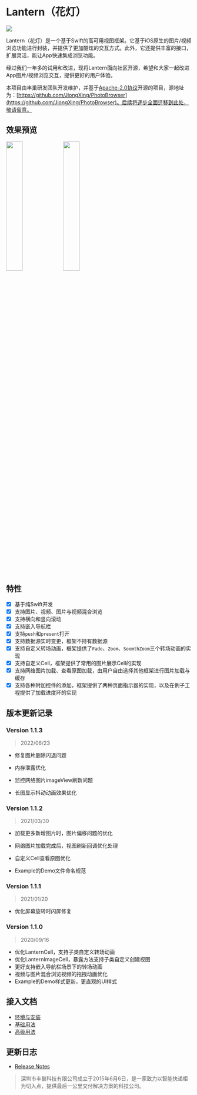 # Lantern（花灯）

![](https://github.com/fcbox/Lantern/raw/master/Assets/Banner.png)


Lantern（花灯）是一个基于Swift的高可用视图框架。它基于iOS原生的图片/视频浏览功能进行封装，并提供了更加酷炫的交互方式。此外，它还提供丰富的接口，扩展灵活，能让App快速集成浏览功能。

经过我们一年多的试用和改进，现将Lantern面向社区开源，希望和大家一起改进App图片/视频浏览交互，提供更好的用户体验。

本项目由丰巢研发团队开发维护，并基于[Apache-2.0协议](http://www.apache.org/licenses/LICENSE-2.0)开源的项目，源地址为：[https://github.com/JiongXing/PhotoBrowser](https://github.com/JiongXing/PhotoBrowser)。后续将逐步全面迁移到此处，敬请留意。


## 效果预览

<div>
	<img src="https://github.com/fcbox/Lantern/raw/master/Assets/Home.gif" width = "30%" div/>
	<img src="https://github.com/fcbox/Lantern/raw/master/Assets/Show.gif" width = "30%" div/>
</div>

## 特性

- [x] 基于纯Swift开发
- [x] 支持图片、视频、图片与视频混合浏览
- [x] 支持横向和竖向滚动
- [x] 支持嵌入导航栏
- [x] 支持`push`和`present`打开
- [x] 支持数据源实时变更，框架不持有数据源
- [x] 支持自定义转场动画，框架提供了`Fade`、`Zoom`、`SoomthZoom`三个转场动画的实现
- [x] 支持自定义Cell，框架提供了常用的图片展示Cell的实现
- [x] 支持网络图片加载、查看原图加载，由用户自由选择其他框架进行图片加载与缓存
- [x] 支持各种附加控件的添加，框架提供了两种页面指示器的实现，以及在例子工程提供了加载进度环的实现

## 版本更新记录

### Version 1.1.3

> 2022/06/23

- 修复图片删除闪退问题

- 内存泄露优化

- 监控网络图片imageView刷新问题

- 长图显示抖动动画效果优化



### Version 1.1.2

> 2021/03/30

- 加载更多新增图片时，图片偏移问题的优化

- 网络图片加载完成后，视图刷新回调优化处理

- 自定义Cell查看原图优化

- Example的Demo文件命名规范

  

### Version 1.1.1

> 2021/01/20

- 优化屏幕旋转时闪屏修复

  

### Version 1.1.0

> 2020/09/16

- 优化LanternCell，支持子类自定义转场动画
- 优化LanternImageCell，暴露方法支持子类自定义创建视图
- 更好支持嵌入导航栏场景下的转场动画
- 视频与图片混合浏览视频的拖拽动画优化
- Example的Demo样式更新，更直观的UI样式

## 接入文档

- [环境与安装](环境与安装.md)
- [基础用法](基础用法.md)
- [高级用法](高级用法.md)

## 更新日志

- [Release Notes](ReleaseNotes.md)

> 深圳市丰巢科技有限公司成立于2015年6月6日，是一家致力以智能快递柜为切入点，提供最后一公里交付解决方案的科技公司。 


